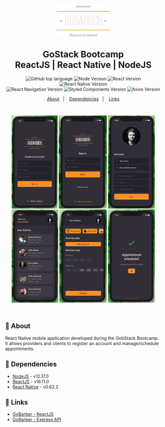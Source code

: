 <h1 align="center">
    <img alt="GoBarber" src="src/assets/logo.png" height="100px" />
    <br><br>GoStack Bootcamp<br/>
    ReactJS | React Native | NodeJS
</h1>
<p align="center">
  <img alt="GitHub top language" src="https://img.shields.io/github/languages/top/marina-ferreira/gobarber-mobile?style=for-the-badge&color=yellow&logo=javascript">

  <img alt="Node Version" src="https://img.shields.io/badge/node-~12.17.0-87c001?style=for-the-badge&logo=node.js">

  <img alt="React Version" src="https://img.shields.io/badge/dynamic/json?color=01daff&url=https://raw.githubusercontent.com/marina-ferreira/gobarber-mobile/master/package.json&query=$.dependencies['react']&label=react&logo=react&style=for-the-badge">

  <img alt="React Native Version" src="https://img.shields.io/badge/dynamic/json?color=5666f8&url=https://raw.githubusercontent.com/marina-ferreira/go-restaurant-mobile/master/package.json&query=$.dependencies['react-native']&label=react-native&logo=react&style=for-the-badge">

  <br />

  <img alt="React Navigation Version" src="https://img.shields.io/badge/dynamic/json?color=ca4245&url=https://raw.githubusercontent.com/marina-ferreira/gobarber-mobile/master/package.json&query=$.dependencies['@react-navigation/native']&label=react-navigation&logo=react-router&style=for-the-badge">

  <img alt="Styled Components Version" src="https://img.shields.io/badge/dynamic/json?color=de7aca&url=https://raw.githubusercontent.com/marina-ferreira/gobarber-mobile/master/package.json&query=$.dependencies['styled-components']&label=styled-components&logo=styled-components&style=for-the-badge">

  <img alt="Axios Version" src="https://img.shields.io/badge/dynamic/json?color=blueviolet&url=https://raw.githubusercontent.com/marina-ferreira/gobarber-mobile/master/package.json&query=$.dependencies.axios&label=axios&logo=axios&style=for-the-badge">

</p>

<p align="center">
  <a href="#bookmark-about">About</a>&nbsp;&nbsp;&nbsp;|&nbsp;&nbsp;&nbsp;
  <a href="#rocket-dependencies">Dependencies</a>&nbsp;&nbsp;&nbsp;|&nbsp;&nbsp;&nbsp;
  <a href="#link-links">Links</a>
</p>
<br />

<p align="center">
  <img alt="GoBaber Mobile Sign Up" height="300px" src="./.github/sign-up.jpg" />
  <img alt="GoBaber Mobile Sign In" height="300px" src="./.github/sign-in.jpg" />
  <img alt="GoBaber Mobile Profile" height="300px" src="./.github/profile.jpg" />
  <br />
  <img alt="GoBaber Mobile Dashboard" height="300px" src="./.github/dashboard.jpg" />
  <img alt="GoBaber Mobile Create Appointment" height="300px" src="./.github/create-appointment.jpg" />
  <img alt="GoBaber Mobile Appointment Created" height="300px" src="./.github/appointment-create-success.jpg" />
</p>
<br />

## :bookmark: About

React Native mobile application developed during the GobStack Bootcamp. It allows providers and clients to register an account and manage/schedule appointments.

## :floppy_disk: Dependencies

-  [NodeJS](https://nodejs.org/en/) - v12.17.0
-  [ReactJS](https://reactjs.org/) - v16.11.0
-  [React Native](https://reactnative.dev/) - v0.62.2

## :link: Links

- [GoBarber - ReactJS](https://github.com/marina-ferreira/gobarber)
- [GoBarber - Express API](https://github.com/marina-ferreira/gobarber-api)
